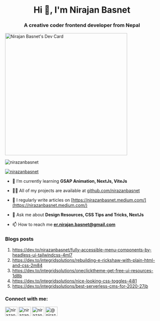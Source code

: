 <h1 align="center">Hi 👋, I'm Nirajan Basnet</h1>
<h3 align="center">A creative coder frontend developer from Nepal</h3>

<a href="https://app.daily.dev/nirazanbasnet"><img src="https://api.daily.dev/devcards/39f8e7f55dae41108d94d75bca2ef2a8.png?r=jxh" width="400" alt="Nirajan Basnet's Dev Card"/></a>

<p align="left"> <img src="https://komarev.com/ghpvc/?username=nirazanbasnet&label=Profile%20views&color=0e75b6&style=flat" alt="nirazanbasnet" /> </p>

<p align="left"> <a href="https://github.com/nirazanbasnet/github-profile-trophy"><img src="https://github-profile-trophy.vercel.app/?username=nirazanbasnet" alt="nirazanbasnet" /></a> </p>

- 🌱 I’m currently learning **GSAP Animation, NextJs, ViteJs**

- 👨‍💻 All of my projects are available at [github.com/nirazanbasnet](github.com/nirazanbasnet)

- 📝 I regularly write articles on [https://nirazanbasnet.medium.com/](https://nirazanbasnet.medium.com/)

- 💬 Ask me about **Design Resources, CSS Tips and Tricks, NextJs**

- 📫 How to reach me **er.nirajan.basnet@gmail.com**

### Blogs posts
<!-- BLOG-POST-LIST:START -->
1. https://dev.to/nirazanbasnet/fully-accessible-menu-components-by-headless-ui-tailwindcss-4ml7
2. https://dev.to/integridsolutions/rebuilding-e-rickshaw-with-plain-html-and-css-2m84
3. https://dev.to/integridsolutions/oneclicktheme-get-free-ui-resources-1d8b
4. https://dev.to/integridsolutions/nice-looking-css-toggles-4i81
5. https://dev.to/integridsolutions/best-serverless-cms-for-2020-27jb
<!-- BLOG-POST-LIST:END -->

<h3 align="left">Connect with me:</h3>
<p align="left">
<a href="https://dev.to/nirazanbasnet" target="blank"><img align="center" src="https://cdn.jsdelivr.net/npm/simple-icons@3.0.1/icons/dev-dot-to.svg" alt="nirazanbasnet" height="30" width="40" /></a>
<a href="https://twitter.com/nirazanbasnet" target="blank"><img align="center" src="https://raw.githubusercontent.com/rahuldkjain/github-profile-readme-generator/master/src/images/icons/Social/twitter.svg" alt="nirazanbasnet" height="30" width="40" /></a>
<a href="https://instagram.com/nirazanbasnet" target="blank"><img align="center" src="https://raw.githubusercontent.com/rahuldkjain/github-profile-readme-generator/master/src/images/icons/Social/instagram.svg" alt="nirazanbasnet" height="30" width="40" /></a>
<a href="https://medium.com/@nirazanbasnet" target="blank"><img align="center" src="https://raw.githubusercontent.com/rahuldkjain/github-profile-readme-generator/master/src/images/icons/Social/medium.svg" alt="@nirazanbasnet" height="30" width="40" /></a>
</p>
